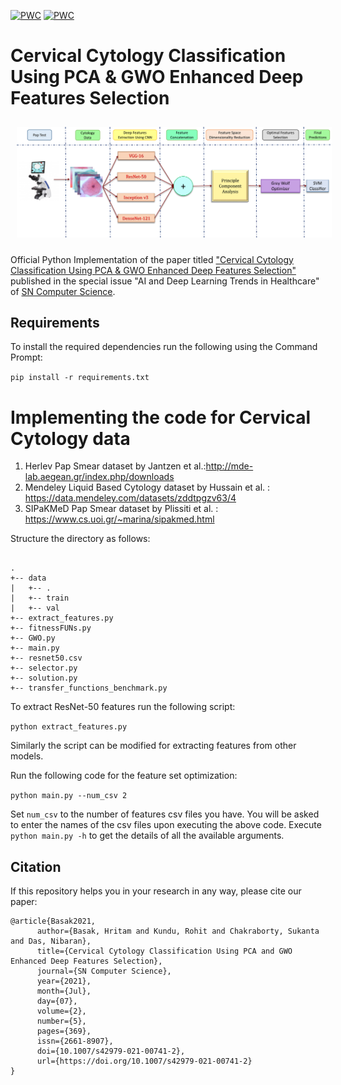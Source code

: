 [![PWC](https://img.shields.io/endpoint.svg?url=https://paperswithcode.com/badge/cervical-cytology-classification-using-pca/image-classification-on-sipakmed)](https://paperswithcode.com/sota/image-classification-on-sipakmed?p=cervical-cytology-classification-using-pca)
[![PWC](https://img.shields.io/endpoint.svg?url=https://paperswithcode.com/badge/cervical-cytology-classification-using-pca/image-classification-on-herlev)](https://paperswithcode.com/sota/image-classification-on-herlev?p=cervical-cytology-classification-using-pca)

# Cervical Cytology Classification Using PCA & GWO Enhanced Deep Features Selection

<img src="/overall.png" style="margin: 10px;">

Official Python Implementation of the paper titled ["Cervical Cytology Classification Using PCA & GWO Enhanced Deep Features Selection"](https://doi.org/10.1007/s42979-021-00741-2) published in the special issue "AI and Deep Learning Trends in Healthcare" of [SN Computer Science](https://www.springer.com/journal/42979).

## Requirements

To install the required dependencies run the following using the Command Prompt:

`pip install -r requirements.txt`

# Implementing the code for Cervical Cytology data

1. Herlev Pap Smear dataset by Jantzen et al.:http://mde-lab.aegean.gr/index.php/downloads  
2. Mendeley Liquid Based Cytology dataset by Hussain
et al. : https://data.mendeley.com/datasets/zddtpgzv63/4    
3. SIPaKMeD Pap Smear dataset by Plissiti et al. : https://www.cs.uoi.gr/~marina/sipakmed.html  

Structure the directory as follows:

```

.
+-- data
|   +-- .
|   +-- train
|   +-- val
+-- extract_features.py
+-- fitnessFUNs.py
+-- GWO.py
+-- main.py
+-- resnet50.csv
+-- selector.py
+-- solution.py
+-- transfer_functions_benchmark.py

```

To extract ResNet-50 features run the following script:

`python extract_features.py`

Similarly the script can be modified for extracting features from other models.

Run the following code for the feature set optimization:

`python main.py --num_csv 2`

Set `num_csv` to the number of features csv files you have. You will be asked to enter the names of the csv files upon executing the above code. Execute `python main.py -h` to get the details of all the available arguments.

## Citation

If this repository helps you in your research in any way, please cite our paper:

```
@article{Basak2021,
      author={Basak, Hritam and Kundu, Rohit and Chakraborty, Sukanta and Das, Nibaran},
      title={Cervical Cytology Classification Using PCA and GWO Enhanced Deep Features Selection},
      journal={SN Computer Science},
      year={2021},
      month={Jul},
      day={07},
      volume={2},
      number={5},
      pages={369},
      issn={2661-8907},
      doi={10.1007/s42979-021-00741-2},
      url={https://doi.org/10.1007/s42979-021-00741-2}
}
```
